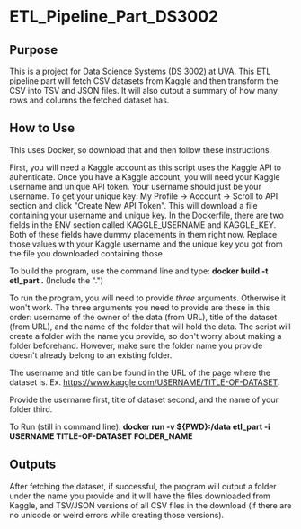 # ETL_Pipeline_Part_DS3002

## Purpose

This is a project for Data Science Systems (DS 3002) at UVA. This ETL pipeline part will fetch CSV datasets from Kaggle and then transform the CSV into TSV and JSON files. It will also output a summary of how many rows and columns the fetched dataset has.

## How to Use
This uses Docker, so download that and then follow these instructions.

First, you will need a Kaggle account as this script uses the Kaggle API to auhenticate. Once you have a Kaggle account, you will need your Kaggle username and unique API token. Your username should just be your username. To get your unique key: My Profile -> Account -> Scroll to API section and click "Create New API Token". This will download a file containing your username and unique key. In the Dockerfile, there are two fields in the ENV section called KAGGLE_USERNAME and KAGGLE_KEY. Both of these fields have dummy placements in them right now. Replace those values with your Kaggle username and the unique key you got from the file you downloaded containing those.

To build the program, use the command line and type: **docker build -t etl_part .** (Include the ".")

To run the program, you will need to provide *three* arguments. Otherwise it won't work. The three arguments you need to provide are these in this order: username of the owner of the data (from URL), title of the dataset (from URL), and the name of the folder that will hold the data. The script will create a folder with the name you provide, so don't worry about making a folder beforehand. However, make sure the folder name you provide doesn't already belong to an existing folder.

The username and title can be found in the URL of the page where the dataset is. Ex. https://www.kaggle.com/USERNAME/TITLE-OF-DATASET.

Provide the username first, title of dataset second, and the name of your folder third. 

To Run (still in command line): **docker run -v ${PWD}:/data etl_part -i USERNAME TITLE-OF-DATASET FOLDER_NAME**

## Outputs

After fetching the dataset, if successful, the program will output a folder under the name you provide and it will have the files downloaded from Kaggle, and TSV/JSON versions of all CSV files in the download (if there are no unicode or weird errors while creating those versions).



